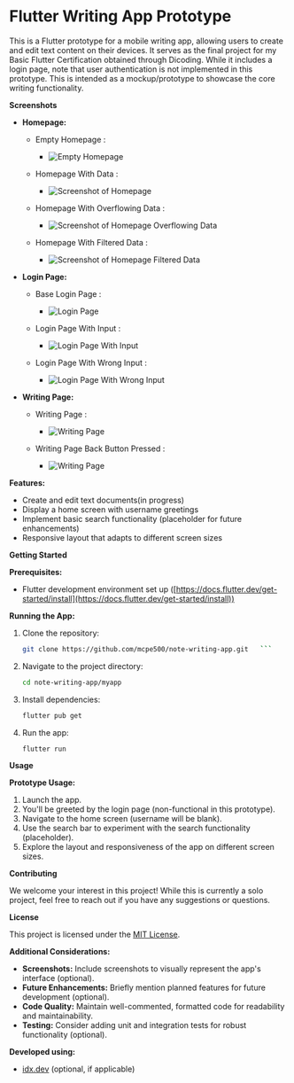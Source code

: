 # Flutter Writing App Prototype

This is a Flutter prototype for a mobile writing app, allowing users to create and edit text content on their devices. It serves as the final project for my Basic Flutter Certification obtained through Dicoding. While it includes a login page, note that user authentication is not implemented in this prototype. This is intended as a mockup/prototype to showcase the core writing functionality.

**Screenshots**

* **Homepage:**

   - Empty Homepage :

      - ![Empty Homepage](./screenshots/empty_home_page.jpg)

   - Homepage With Data :

      - ![Screenshot of Homepage](./screenshots/homepage_with_temporary_data.jpg)

   - Homepage With Overflowing Data :

      - ![Screenshot of Homepage Overflowing Data](./screenshots/homepage_with_over_flowing_temporary_data.jpg)

   - Homepage With Filtered Data :

      - ![Screenshot of Homepage Filtered Data](./screenshots/homepage_with_filtered_data.jpg)


* **Login Page:**

   - Base Login Page :

      - ![Login Page](./screenshots/empty_login_screen.jpg)

   - Login Page With Input :

      - ![Login Page With Input](./screenshots/login_page_with_input.jpg)

   - Login Page With Wrong Input :

      - ![Login Page With Wrong Input](./screenshots/login_page_with_wrong_input.jpg)
  

* **Writing Page:**

   - Writing Page :

      - ![Writing Page](./screenshots/writing_page.jpg)

   - Writing Page Back Button Pressed :

      - ![Writing Page](./screenshots/writing_page_back_button_pressed.jpg)

  

**Features:**

- Create and edit text documents(in progress)
- Display a home screen with username greetings
- Implement basic search functionality (placeholder for future enhancements)
- Responsive layout that adapts to different screen sizes

**Getting Started**

**Prerequisites:**

- Flutter development environment set up ([https://docs.flutter.dev/get-started/install](https://docs.flutter.dev/get-started/install))

**Running the App:**

1. Clone the repository:
   ```bash
   git clone https://github.com/mcpe500/note-writing-app.git   ```

2. Navigate to the project directory:

   ```bash
   cd note-writing-app/myapp
   ```

3. Install dependencies:

   ```bash
   flutter pub get
   ```

4. Run the app:

   ```bash
   flutter run
   ```

**Usage**

**Prototype Usage:**

1. Launch the app.
2. You'll be greeted by the login page (non-functional in this prototype).
3. Navigate to the home screen (username will be blank).
4. Use the search bar to experiment with the search functionality (placeholder).
5. Explore the layout and responsiveness of the app on different screen sizes.

**Contributing**

We welcome your interest in this project! While this is currently a solo project, feel free to reach out if you have any suggestions or questions.

**License**

This project is licensed under the [MIT License](LICENSE).

**Additional Considerations:**

- **Screenshots:** Include screenshots to visually represent the app's interface (optional).
- **Future Enhancements:** Briefly mention planned features for future development (optional).
- **Code Quality:** Maintain well-commented, formatted code for readability and maintainability.
- **Testing:** Consider adding unit and integration tests for robust functionality (optional).

**Developed using:**

- [idx.dev](https://idx.dev/) (optional, if applicable)